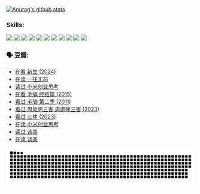
[![Anurag's github stats](https://github-readme-stats.vercel.app/api?username=w940853815)](https://github.com/anuraghazra/github-readme-stats)

### Skills:

<code><img height="32" src="https://cdn.jsdelivr.net/npm/simple-icons@v5/icons/python.svg"></code>
<code><img height="32" src="https://cdn.jsdelivr.net/npm/simple-icons@v5/icons/javascript.svg"></code>
<code><img height="32" src="https://cdn.jsdelivr.net/npm/simple-icons@v5/icons/django.svg"></code>
<code><img height="32" src="https://cdn.jsdelivr.net/npm/simple-icons@v5/icons/flask.svg"></code>
<code><img height="32" src="https://cdn.jsdelivr.net/npm/simple-icons@v5/icons/vuetify.svg"></code>
<code><img height="32" src="https://cdn.jsdelivr.net/npm/simple-icons@v5/icons/git.svg"></code>
<code><img height="32" src="https://cdn.jsdelivr.net/npm/simple-icons@v5/icons/docker.svg"></code>
<code><img height="32" src="https://cdn.jsdelivr.net/npm/simple-icons@v5/icons/postgresql.svg"></code>
<code><img height="32" src="https://cdn.jsdelivr.net/npm/simple-icons@v5/icons/elasticsearch.svg"></code>
<code><img height="32" src="https://cdn.jsdelivr.net/npm/simple-icons@v5/icons/macos.svg"></code>
<code><img height="32" src="https://cdn.jsdelivr.net/npm/simple-icons@v5/icons/linux.svg"></code>

### 🗣 豆瓣:

<!-- DOUBAN-ACTIVITIES:START -->
- [在看 新生‎ (2024)](https://www.douban.com/people/136069238/status/4607441062/?_i=15854454)
- [在读 一往无前](https://www.douban.com/people/136069238/status/4590507310/?_i=15854454)
- [读过 小米创业思考](https://www.douban.com/people/136069238/status/4590506983/?_i=15854454)
- [在看 毛骗 终结篇‎ (2015)](https://www.douban.com/people/136069238/status/4581971924/?_i=15854454)
- [看过 毛骗 第二季‎ (2011)](https://www.douban.com/people/136069238/status/4581971810/?_i=15854454)
- [看过 周处除三害 周處除三害‎ (2023)](https://www.douban.com/people/136069238/status/4575646701/?_i=15854454)
- [看过 三体‎ (2023)](https://www.douban.com/people/136069238/status/4574263039/?_i=15854454)
- [在读 小米创业思考](https://www.douban.com/people/136069238/status/4572047905/?_i=15854454)
- [读过 谈美](https://www.douban.com/people/136069238/status/4572047629/?_i=15854454)
- [在读 谈美](https://www.douban.com/people/136069238/status/4560861771/?_i=15854454)
<!-- DOUBAN-ACTIVITIES:END -->


![Snake animation](https://raw.githubusercontent.com/w940853815/w940853815/output/github-contribution-grid-snake.svg)

<!--
**w940853815/w940853815** is a ✨ _special_ ✨ repository because its `README.md` (this file) appears on your GitHub profile.

Here are some ideas to get you started:

- 🔭 I’m currently working on ...
- 🌱 I’m currently learning ...
- 👯 I’m looking to collaborate on ...
- 🤔 I’m looking for help with ...
- 💬 Ask me about ...
- 📫 How to reach me: ...
- 😄 Pronouns: ...
- ⚡ Fun fact: ...
-->
